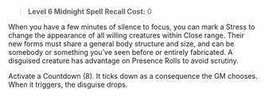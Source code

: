> **Level 6 Midnight Spell**
> **Recall Cost:** 0

When you have a few minutes of silence to focus, you can mark a Stress to change the appearance of all willing creatures within Close range. Their new forms must share a general body structure and size, and can be somebody or something you’ve seen before or entirely fabricated. A disguised creature has advantage on Presence Rolls to avoid scrutiny.

Activate a Countdown (8). It ticks down as a consequence the GM chooses. When it triggers, the disguise drops.
